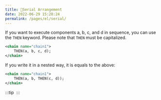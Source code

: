 ```yaml
---
title: 🌴Serial Arrangement
date: 2022-06-29 15:28:24
permalink: /pages/el/serial/
---
```


If you want to execute components a, b, c, and d in sequence, you can use the `THEN` keyword. Please note that `THEN` must be capitalized.

```xml
<chain name="chain1">
    THEN(a, b, c, d);
</chain>
```

If you write it in a nested way, it is equals to the above:

```xml
<chain name="chain1">
    THEN(a, b, THEN(c, d));
</chain>
```

:::tip
<img :src="$withBase('/img/flow_example/e1.svg')" style="zoom: 80%" class="no-zoom">
:::